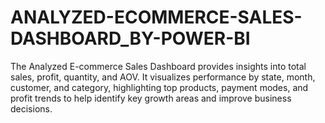 # ANALYZED-ECOMMERCE-SALES-DASHBOARD_BY-POWER-BI
The Analyzed E-commerce Sales Dashboard provides insights into total sales, profit, quantity, and AOV. It visualizes performance by state, month, customer, and category, highlighting top products, payment modes, and profit trends to help identify key growth areas and improve business decisions.

